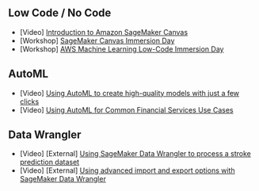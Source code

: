 ## Low Code / No Code

- [Video] [Introduction to Amazon SageMaker Canvas](https://www.youtube.com/watch?v=Sy3GDQT6Lnk)
- [Workshop] [SageMaker Canvas Immersion Day](https://catalog.us-east-1.prod.workshops.aws/workshops/80ba0ea5-7cf9-4b8c-9d3f-1cd988b6c071/en-US)
- [Workshop] [AWS Machine Learning Low-Code Immersion Day](https://catalog.us-east-1.prod.workshops.aws/workshops/f560a788-af64-4e5a-a02c-a6c88516ab02/en-US/)

## AutoML
- [Video] [Using AutoML to create high-quality models with just a few clicks](https://www.youtube.com/watch?v=f9aCwmVWvC8)
- [Video] [Using AutoML for Common Financial Services Use Cases](https://www.youtube.com/watch?v=r2-VmuUh7jM)

## Data Wrangler
- [Video] [External] [Using SageMaker Data Wrangler to process a stroke prediction dataset](https://www.youtube.com/watch?v=AEYSNNiIq-k)
- [Video] [External] [Using advanced import and export options with SageMaker Data Wrangler](https://www.youtube.com/watch?v=O5W-tvbQ664)
